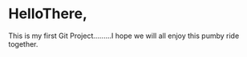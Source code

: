 # HelloThere, 
This is my first Git Project.........I hope we will all enjoy this pumby ride together.

